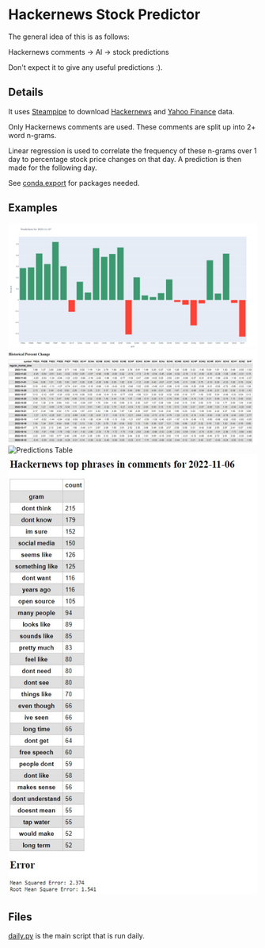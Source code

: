 # Hackernews Stock Predictor

The general idea of this is as follows:

Hackernews comments -> AI -> stock predictions

Don't expect it to give any useful predictions :).

## Details

It uses [Steampipe](https://steampipe.io/) to download [Hackernews](https://hub.steampipe.io/plugins/turbot/hackernews)
and [Yahoo Finance](https://hub.steampipe.io/plugins/turbot/finance) data.

Only Hackernews comments are used. These comments are split up into 2+ word n-grams.

Linear regression is used to correlate the frequency of these n-grams over 1 day to
percentage stock price changes on that day. A prediction is then made for the following day.

See [conda.export](conda.export) for packages needed.

## Examples

![Predictions Graph](examples/prediction_graph.jpg)
![Historical Percent Change](examples/historical_percent_change.jpg)
![Predictions Table](examples/predictions.jpg)
![Comments](examples/comments.jpg)

## Files

[daily.py](daily.py) is the main script that is run daily.
